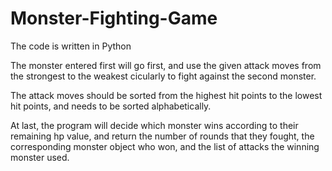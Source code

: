 # Monster-Fighting-Game
The code is written in Python

The monster entered first will go first, and use the given attack moves from the strongest to the weakest cicularly to fight against the second monster. 

The attack moves should be sorted from the highest hit points to the lowest hit points, and needs to be sorted alphabetically.

At last, the program will decide which monster wins according to their remaining hp value, and return the number of rounds that they fought, the corresponding monster object who won, and the list of attacks the winning monster used.
